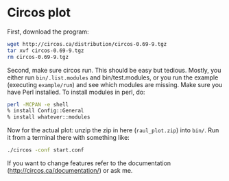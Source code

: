 # Circos plot

First, download the program:
```sh
wget http://circos.ca/distribution/circos-0.69-9.tgz
tar xvf circos-0.69-9.tgz
rm circos-0.69-9.tgz
``` 

Second, make sure circos run. This should be easy but tedious. Mostly, you either run `bin/.list.modules` and bin/test.modules, or you run the example (executing `example/run`) and see which modules are missing. Make sure you have Perl installed. To install modules in perl, do:

```sh
perl -MCPAN -e shell
% install Config::General
% install whatever::modules
```

Now for the actual plot: unzip the zip in here (`raul_plot.zip`) into `bin/`. Run it from a terminal there with something like:

```sh
./circos -conf start.conf
```
If you want to change features refer to the documentation (http://circos.ca/documentation/) or ask me.